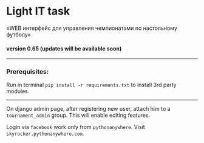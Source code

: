 # Light IT task
«WEB интерфейс для управления чемпионатами по настольному футболу»

#### version 0.65 (updates will be available soon)

---
### Prerequisites:

Run in terminal `pip install -r requirements.txt` to install 3rd party modules.

---
On django admin page, after registering new user, attach him to a `tournament_admin` group.
This will enable editing features.

Login via `facebook` work only from `pythonanywhere`.
Visit `skyrocker.pythonanywhere.com`.

